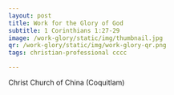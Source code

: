 ```yaml
---
layout: post
title: Work for the Glory of God
subtitle: 1 Corinthians 1:27-29
image: /work-glory/static/img/thumbnail.jpg
qr: /work-glory/static/img/work-glory-qr.png
tags: christian-professional cccc

---
```

Christ Church of China (Coquitlam)
